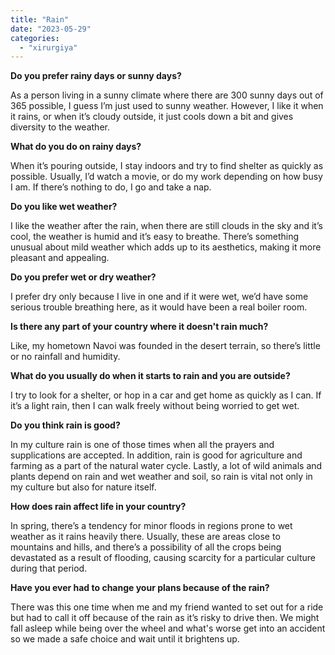 ```yaml
---
title: "Rain"
date: "2023-05-29"
categories: 
  - "xirurgiya"
---
```


**Do you prefer rainy days or sunny days?**

As a person living in a sunny climate where there are 300 sunny days out of 365 possible, I guess I’m just used to sunny weather. However, I like it when it rains, or when it’s cloudy outside, it just cools down a bit and gives diversity to the weather.

**What do you do on rainy days?**

When it’s pouring outside, I stay indoors and try to find shelter as quickly as possible. Usually, I’d watch a movie, or do my work depending on how busy I am. If there’s nothing to do, I go and take a nap.

**Do you like wet weather?**

I like the weather after the rain, when there are still clouds in the sky and it’s cool, the weather is humid and it’s easy to breathe. There’s something unusual about mild weather which adds up to its aesthetics, making it more pleasant and appealing.

**Do you prefer wet or dry weather?**

I prefer dry only because I live in one and if it were wet, we’d have some serious trouble breathing here, as it would have been a real boiler room.

**Is there any part of your country where it doesn't rain much?**

Like, my hometown Navoi was founded in the desert terrain, so there’s little or no rainfall and humidity.

**What do you usually do when it starts to rain and you are outside?**

I try to look for a shelter, or hop in a car and get home as quickly as I can. If it’s a light rain, then I can walk freely without being worried to get wet.

**Do you think rain is good?**

In my culture rain is one of those times when all the prayers and supplications are accepted. In addition, rain is good for agriculture and farming as a part of the natural water cycle. Lastly, a lot of wild animals and plants depend on rain and wet weather and soil, so rain is vital not only in my culture but also for nature itself.

**How does rain affect life in your country?**

In spring, there’s a tendency for minor floods in regions prone to wet weather as it rains heavily there. Usually, these are areas close to mountains and hills, and there’s a possibility of all the crops being devastated as a result of flooding, causing scarcity for a particular culture during that period.

**Have you ever had to change your plans because of the rain?**

There was this one time when me and my friend wanted to set out for a ride but had to call it off because of the rain as it’s risky to drive then. We might fall asleep while being over the wheel and what's worse get into an accident so we made a safe choice and wait until it brightens up.
